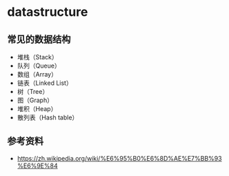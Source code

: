 # datastructure

## 常见的数据结构

- 堆栈（Stack）
- 队列（Queue）
- 数组（Array）
- 链表（Linked List）
- 树（Tree）
- 图（Graph）
- 堆积（Heap）
- 散列表（Hash table）

## 参考资料

- https://zh.wikipedia.org/wiki/%E6%95%B0%E6%8D%AE%E7%BB%93%E6%9E%84
